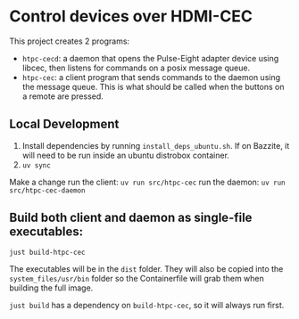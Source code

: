 # Control devices over HDMI-CEC

This project creates 2 programs:
- `htpc-cecd`: a daemon that opens the Pulse-Eight adapter device using libcec, then listens for commands on a posix message queue.
- `htpc-cec`: a client program that sends commands to the daemon using the message queue. This is what should be called when the buttons on a remote are pressed.

## Local Development

1. Install dependencies by running `install_deps_ubuntu.sh`. If on Bazzite, it will need to be run inside an ubuntu distrobox container.
2. `uv sync`

Make a change
run the client: `uv run src/htpc-cec`
run the daemon: `uv run src/htpc-cec-daemon`

## Build both client and daemon as single-file executables:

`just build-htpc-cec`

The executables will be in the `dist` folder. They will also be copied into the `system_files/usr/bin` folder so the Containerfile will grab them when building the full image.

`just build` has a dependency on `build-htpc-cec`, so it will always run first.
